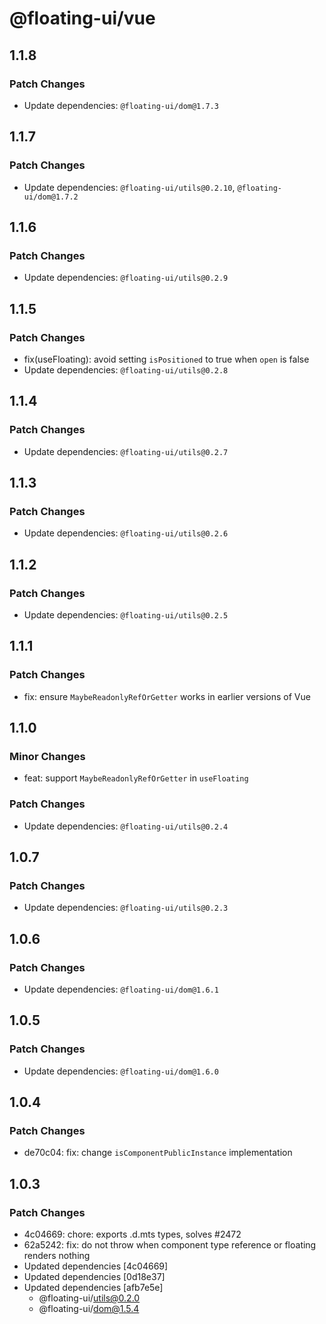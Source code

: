# @floating-ui/vue

## 1.1.8

### Patch Changes

- Update dependencies: `@floating-ui/dom@1.7.3`

## 1.1.7

### Patch Changes

- Update dependencies: `@floating-ui/utils@0.2.10`, `@floating-ui/dom@1.7.2`

## 1.1.6

### Patch Changes

- Update dependencies: `@floating-ui/utils@0.2.9`

## 1.1.5

### Patch Changes

- fix(useFloating): avoid setting `isPositioned` to true when `open` is false
- Update dependencies: `@floating-ui/utils@0.2.8`

## 1.1.4

### Patch Changes

- Update dependencies: `@floating-ui/utils@0.2.7`

## 1.1.3

### Patch Changes

- Update dependencies: `@floating-ui/utils@0.2.6`

## 1.1.2

### Patch Changes

- Update dependencies: `@floating-ui/utils@0.2.5`

## 1.1.1

### Patch Changes

- fix: ensure `MaybeReadonlyRefOrGetter` works in earlier versions of Vue

## 1.1.0

### Minor Changes

- feat: support `MaybeReadonlyRefOrGetter` in `useFloating`

### Patch Changes

- Update dependencies: `@floating-ui/utils@0.2.4`

## 1.0.7

### Patch Changes

- Update dependencies: `@floating-ui/utils@0.2.3`

## 1.0.6

### Patch Changes

- Update dependencies: `@floating-ui/dom@1.6.1`

## 1.0.5

### Patch Changes

- Update dependencies: `@floating-ui/dom@1.6.0`

## 1.0.4

### Patch Changes

- de70c04: fix: change `isComponentPublicInstance` implementation

## 1.0.3

### Patch Changes

- 4c04669: chore: exports .d.mts types, solves #2472
- 62a5242: fix: do not throw when component type reference or floating renders nothing
- Updated dependencies [4c04669]
- Updated dependencies [0d18e37]
- Updated dependencies [afb7e5e]
  - @floating-ui/utils@0.2.0
  - @floating-ui/dom@1.5.4
